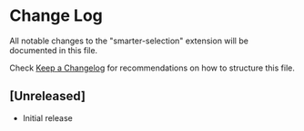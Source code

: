 # Change Log
All notable changes to the "smarter-selection" extension will be documented in this file.

Check [Keep a Changelog](http://keepachangelog.com/) for recommendations on how to structure this file.

## [Unreleased]
- Initial release